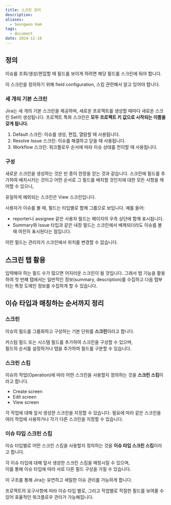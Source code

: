 ```yaml
---
title: 스크린 관리
description: 
aliases:
  - Seungwoo Ham
tags:
  - document
date: 2024-12-18
---
```

## 정의

이슈를 조회/생성/편집할 때 필드를 보이게 하려면 해당 필드를 스크린에 둬야 합니다.

이 스크린을 정의하기 위해 field configuration, 스킴 관련해서 알고 있어야 합니다.

### 세 개의 기본 스크린

Jira는 세 개의 기본 스크린을 제공하며, 새로운 프로젝트를 생성할 때마다 새로운 스크린 Set이 생성됩니다. 프로젝트 특화 스크린은 **모두 프로젝트 키 값으로 시작되는 이름을 갖게 됩니다.**

1. Default 스크린: 이슈를 생성, 편집, 열람할 때 사용됩니다.
2. Resolve Issue 스크린: 이슈를 해결하고 닫을 때 사용됩니다.
3. Workflow 스크린: 워크플로우 순서에 따라 이슈 상태를 천이할 때 사용됩니다.

### 구성

새로운 스크린을 생성하는 것은 빈 종이 한장을 얻는 것과 같습니다. 스크린에 필드를 추가하여 배치시키는 것이고 어떤 순서로 그 필드를 배치할 것인지에 대한 모든 사항을 제어할 수 있으나,

유일하게 예외되는 스크린은 View 스크린입니다.

사용자가 이슈를 볼 때, 필드는 타입별로 합께 그룹으로 보입니다. 예를 들어:

- reporter나 assignee 같은 사용자 필드는 페이지의 우측 상단에 함께 표시됩니다.
- Summary와 Issue 타입과 같은 내장 필드는 스크린에서 배제되더라도 이슈를 볼 때 여전히 표시된다는 점입니다.

이런 필드는 관리자가 스크린에서 위치를 변경할 수 없습니다.

## 스크린 탭 활용

입력해야 하는 필드 수가 많으면 어지러운 스크린이 될 것입니다. 그래서 탭 기능을 활용하여 첫 번째 탭에서는 일반적인 정보(summary, description)를 수집하고 다음 탭부터는 특정 도메인 정보를 수집하게 할 수 있습니다.

## 이슈 타입과 매칭하는 순서까지 정리

### 스크린

이슈의 필드를 그룹화하고 구성하는 기본 단위를 **스크린**이라고 합니다.

커스텀 필드 또는 시스템 필드를 추가하여 스크린을 구성할 수 있으며,  
필드의 순서를 설정하거나 탭을 추가하여 필드를 구분할 수 있습니다.

### 스크린 스킴

이슈의 작업(Operation)에 따라 어떤 스크린을 사용할지 정의하는 것을 **스크린 스킴**이라고 합니다.

- Create screen
- Edit screen
- View screen

각 작업에 대해 앞서 생성한 스크린을 지정할 수 있습니다. 필요에 따라 같은 스크린을 여러 작업에 사용하거나 각기 다른 스크린을 지정할 수 있습니다.

### 이슈 타입 스크린 스킴

이슈 타입별로 어떤 스크린 스킴을 사용할지 정의하는 것을 **이슈 타입 스크린 스킴**이라고 합니다.

각 이슈 타입에 대해 앞서 생성한 스크린 스킴을 매칭시킬 수 있으며,  
이를 통해 이슈 타입에 따라 서로 다른 필드 구성을 가질 수 있습니다.

이 구조를 통해 Jira는 유연하고 세밀한 이슈 관리를 가능하게 합니다.

프로젝트의 요구사항에 따라 이슈 타입 별로, 그리고 작업별로 적절한 필드를 보여줄 수 있어 효율적인 워크플로우 관리가 가능해집니다.
